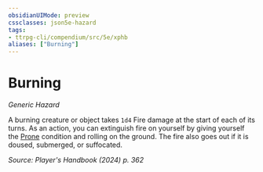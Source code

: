 ```yaml
---
obsidianUIMode: preview
cssclasses: json5e-hazard
tags:
- ttrpg-cli/compendium/src/5e/xphb
aliases: ["Burning"]
---
```

# Burning
*Generic Hazard*  

A burning creature or object takes `1d4` Fire damage at the start of each of its turns. As an action, you can extinguish fire on yourself by giving yourself the [Prone](Misc%20Files/CLI/rules/conditions.md#Prone) condition and rolling on the ground. The fire also goes out if it is doused, submerged, or suffocated.

*Source: Player's Handbook (2024) p. 362*